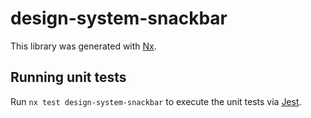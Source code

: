 # design-system-snackbar

This library was generated with [Nx](https://nx.dev).

## Running unit tests

Run `nx test design-system-snackbar` to execute the unit tests via [Jest](https://jestjs.io).
